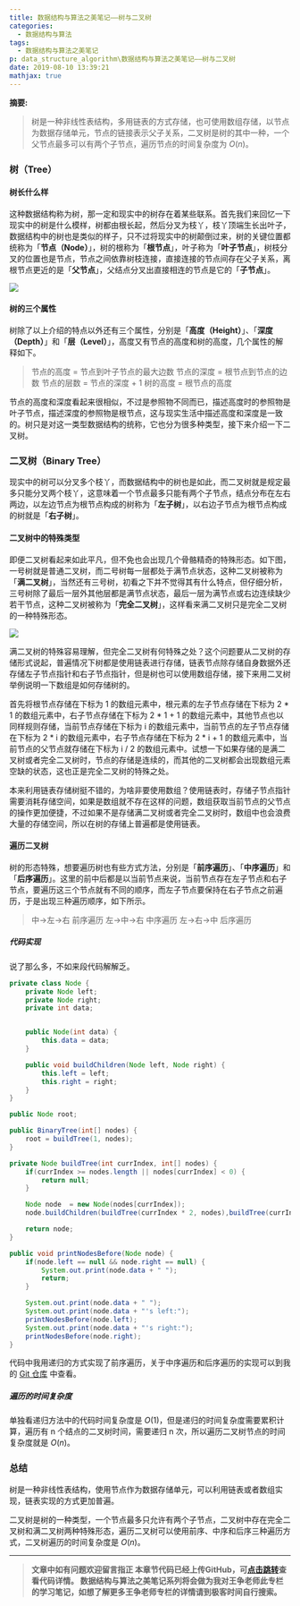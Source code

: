 ```yaml
---
title: 数据结构与算法之美笔记——树与二叉树
categories:
  - 数据结构与算法
tags:
  - 数据结构与算法之美笔记
p: data_structure_algorithm\数据结构与算法之美笔记——树与二叉树
date: 2019-08-10 13:39:21
mathjax: true
---
```


**摘要:**

> 树是一种非线性表结构，多用链表的方式存储，也可使用数组存储，以节点为数据存储单元，节点的链接表示父子关系，二叉树是树的其中一种，一个父节点最多可以有两个子节点，遍历节点的时间复杂度为 $O(n)$。

### 树（Tree）

#### 树长什么样

这种数据结构称为树，那一定和现实中的树存在着某些联系。首先我们来回忆一下现实中的树是什么模样，树都由根长起，然后分叉为枝丫，枝丫顶端生长出叶子，数据结构中的树也是类似的样子，只不过将现实中的树颠倒过来，树的关键位置都统称为「**节点（Node）**」，树的根称为「**根节点**」，叶子称为「**叶子节点**」，树枝分叉的位置也是节点，节点之间依靠树枝连接，直接连接的节点间存在父子关系，离根节点更近的是「**父节点**」，父结点分叉出直接相连的节点是它的「**子节点**」。

![](https://i.loli.net/2019/08/10/L5AdQPvEocqhFtn.png)

#### 树的三个属性

树除了以上介绍的特点以外还有三个属性，分别是「**高度（Height）**」、「**深度（Depth）**」和「**层（Level）**」，高度又有节点的高度和树的高度，几个属性的解释如下。

> 节点的高度 = 节点到叶子节点的最大边数
节点的深度 = 根节点到节点的边数
节点的层数 = 节点的深度 + 1
树的高度 = 根节点的高度

节点的高度和深度看起来很相似，不过是参照物不同而已，描述高度时的参照物是叶子节点，描述深度的参照物是根节点，这与现实生活中描述高度和深度是一致的。树只是对这一类型数据结构的统称，它也分为很多种类型，接下来介绍一下二叉树。

### 二叉树（Binary Tree）

现实中的树可以分叉多个枝丫，而数据结构中的树也是如此，而二叉树就是规定最多只能分叉两个枝丫，这意味着一个节点最多只能有两个子节点，结点分布在左右两边，以左边节点为根节点构成的树称为「**左子树**」，以右边子节点为根节点构成的树就是「**右子树**」。

#### 二叉树中的特殊类型

即便二叉树看起来如此平凡，但不免也会出现几个骨骼精奇的特殊形态。如下图，一号树就是普通二叉树，而二号树每一层都处于满节点状态，这种二叉树被称为「**满二叉树**」，当然还有三号树，初看之下并不觉得其有什么特点，但仔细分析，三号树除了最后一层外其他层都是满节点状态，最后一层为满节点或右边连续缺少若干节点，这种二叉树被称为「**完全二叉树**」，这样看来满二叉树只是完全二叉树的一种特殊形态。

![](https://i.loli.net/2019/08/10/NW1OwXdY9VrKeJn.png)

满二叉树的特殊容易理解，但完全二叉树有何特殊之处？这个问题要从二叉树的存储形式说起，普遍情况下树都是使用链表进行存储，链表节点除存储自身数据外还存储左子节点指针和右子节点指针，但是树也可以使用数组存储，接下来用二叉树举例说明一下数组是如何存储树的。

首先将根节点存储在下标为 1 的数组元素中，根元素的左子节点存储在下标为 2 * 1 的数组元素中，右子节点存储在下标为 2 * 1 + 1 的数组元素中，其他节点也以同样规则存储，当前节点存储在下标为 i 的数组元素中，当前节点的左子节点存储在下标为 2 * i 的数组元素中，右子节点存储在下标为 2 * i + 1 的数组元素中，当前节点的父节点就存储在下标为 i / 2 的数组元素中。试想一下如果存储的是满二叉树或者完全二叉树时，节点的存储是连续的，而其他的二叉树都会出现数组元素空缺的状态，这也正是完全二叉树的特殊之处。

本来利用链表存储树挺不错的，为啥非要使用数组？使用链表时，存储子节点指针需要消耗存储空间，如果是数组就不存在这样的问题，数组获取当前节点的父节点的操作更加便捷，不过如果不是存储满二叉树或者完全二叉树时，数组中也会浪费大量的存储空间，所以在树的存储上普遍都是使用链表。

#### 遍历二叉树

树的形态特殊，想要遍历树也有些方式方法，分别是「**前序遍历**」、「**中序遍历**」和「**后序遍历**」。这里的前中后都是以当前节点来说，当前节点存在左子节点和右子节点，要遍历这三个节点就有不同的顺序，而左子节点要保持在右子节点之前遍历，于是出现三种遍历顺序，如下所示。

> 中->左->右 前序遍历
左->中->右 中序遍历
左->右->中 后序遍历

##### 代码实现

说了那么多，不如来段代码解解乏。

```java
private class Node {
    private Node left;
    private Node right;
    private int data;


    public Node(int data) {
        this.data = data;
    }

    public void buildChildren(Node left, Node right) {
        this.left = left;
        this.right = right;
    }
}

public Node root;

public BinaryTree(int[] nodes) {
    root = buildTree(1, nodes);
}

private Node buildTree(int currIndex, int[] nodes) {
    if(currIndex >= nodes.length || nodes[currIndex] < 0) {
        return null;
    }

    Node node  = new Node(nodes[currIndex]);
    node.buildChildren(buildTree(currIndex * 2, nodes),buildTree(currIndex * 2 + 1, nodes));

    return node;
}

public void printNodesBefore(Node node) {
    if(node.left == null && node.right == null) {
        System.out.print(node.data + " ");
        return;
    }

    System.out.print(node.data + " ");
    System.out.print(node.data + "'s left:");
    printNodesBefore(node.left);
    System.out.print(node.data + "'s right:");
    printNodesBefore(node.right);
}
```

代码中我用递归的方式实现了前序遍历，关于中序遍历和后序遍历的实现可以到我的 [Git 仓库](https://github.com/CloneableX/data_structures_algorithm/tree/master/tree/src) 中查看。

##### 遍历的时间复杂度

单独看递归方法中的代码时间复杂度是 $O(1)$，但是递归的时间复杂度需要累积计算，遍历有 n 个结点的二叉树时间，需要递归 n 次，所以遍历二叉树节点的时间复杂度就是 $O(n)$。

### 总结

树是一种非线性表结构，使用节点作为数据存储单元，可以利用链表或者数组实现，链表实现的方式更加普遍。

二叉树是树的一种类型，一个节点最多只允许有两个子节点，二叉树中存在完全二叉树和满二叉树两种特殊形态，遍历二叉树可以使用前序、中序和后序三种遍历方式，二叉树遍历的时间复杂度是 $O(n)$。

****
> **文章中如有问题欢迎留言指正
本章节代码已经上传GitHub，可[点击跳转](https://github.com/CloneableX/data_structures_algorithm/tree/master/tree/src)查看代码详情。
数据结构与算法之美笔记系列将会做为我对王争老师此专栏的学习笔记，如想了解更多王争老师专栏的详情请到极客时间自行搜索。**